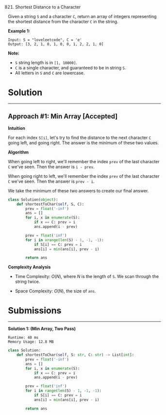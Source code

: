 821. Shortest Distance to a Character

Given a string `S` and a character `C`, return an array of integers representing the shortest distance from the character `C` in the string.

**Example 1:**
```
Input: S = "loveleetcode", C = 'e'
Output: [3, 2, 1, 0, 1, 0, 0, 1, 2, 2, 1, 0]
```

**Note:**

* `S` string length is in `[1, 10000]`.
* `C` is a single character, and guaranteed to be in string `S`.
* All letters in `S` and `C` are lowercase.

# Solution
---
## Approach #1: Min Array [Accepted]
**Intuition**

For each index `S[i]`, let's try to find the distance to the next character `C` going left, and going right. The answer is the minimum of these two values.

**Algorithm**

When going left to right, we'll remember the index `prev` of the last character `C` we've seen. Then the answer is `i - prev`.

When going right to left, we'll remember the index `prev` of the last character `C` we've seen. Then the answer is `prev - i`.

We take the minimum of these two answers to create our final answer.

```python
class Solution(object):
    def shortestToChar(self, S, C):
        prev = float('-inf')
        ans = []
        for i, x in enumerate(S):
            if x == C: prev = i
            ans.append(i - prev)

        prev = float('inf')
        for i in xrange(len(S) - 1, -1, -1):
            if S[i] == C: prev = i
            ans[i] = min(ans[i], prev - i)

        return ans
```

**Complexity Analysis**

* Time Complexity: $O(N)$, where $N$ is the length of `S`. We scan through the string twice.

* Space Complexity: $O(N)$, the size of `ans`.

# Submissions
---
**Solution 1: (Min Array, Two Pass)**
```
Runtime: 40 ms
Memory Usage: 12.8 MB
```
```python
class Solution:
    def shortestToChar(self, S: str, C: str) -> List[int]:
        prev = float('-inf')
        ans = []
        for i, x in enumerate(S):
            if x == C: prev = i
            ans.append(i - prev)

        prev = float('inf')
        for i in range(len(S) - 1, -1, -1):
            if S[i] == C: prev = i
            ans[i] = min(ans[i], prev - i)

        return ans
```